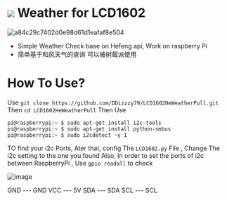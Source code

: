 
# ![](https://img.shields.io/badge/Rasp-3B%2B-blueviolet) Weather for LCD1602
![a84c29c7402d0e98d61d1eafaf8e504](https://user-images.githubusercontent.com/72267897/143870181-1b8a27c8-cef2-42ea-9546-cc2ae6f0b678.jpg)

* Simple Weather Check base on Hefeng api, Work on raspberry Pi
* 简单基于和风天气的查询 可以被树莓派使用
# How To Use?
Use `git clone https://github.com/DDizzzy79/LCD1602HeWeatherPull.git` Then `cd LCD1602HeWeatherPull` 
Then Use  
```
pi@raspberrypi:~ $ sudo apt-get install i2c-tools   
pi@raspberrypi:~ $ sudo apt-get install python-smbus   
pi@raspberrypi:~ $ sudo i2cdetect -y 1 
```
TO find your i2c Ports, Ater that, config The `LCD1602.py` File , Change The i2c setting to the one you found
Also, In order to set the ports of i2c between RaspberryPi , Use `gpio readall` to check

![image](https://user-images.githubusercontent.com/72267897/143859978-d1a43a35-c8fa-403b-99c4-8bff2853a95b.png)

GND --- GND
VCC --- 5V
SDA --- SDA
SCL --- SCL
